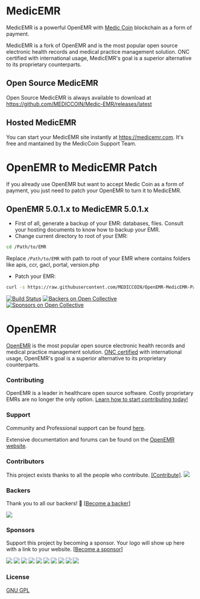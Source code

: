 # MedicEMR

MedicEMR is a powerful OpenEMR with [Medic Coin](https://mediccoin.com) blockchain as a form of payment.

MedicEMR is a fork of OpenEMR and is the most popular open source electronic health records and medical practice management solution. ONC certified with international usage, MedicEMR's goal is a superior alternative to its proprietary counterparts.

## Open Source MedicEMR

Open Source MedicEMR is always available to download at https://github.com/MEDICCOIN/Medic-EMR/releases/latest

## Hosted MedicEMR

You can start your MedicEMR site instantly at https://medicemr.com. It's free and mantained by the MedicCoin Support Team.

# OpenEMR to MedicEMR Patch

If you already use OpenEMR but want to accept Medic Coin as a form of payment, you just need to patch your OpenEMR to turn it to MedicEMR.

## OpenEMR 5.0.1.x to MedicEMR 5.0.1.x

* First of all, generate a backup of your EMR: databases, files. Consult your hosting documents to know how to backup your EMR.
* Change current directory to root of your EMR:
```sh
cd /Path/to/EMR
```
Replace `/Path/to/EMR` with path to root of your EMR where contains folders like apis, ccr, gacl, portal, version.php
* Patch your EMR:
```sh
curl -s https://raw.githubusercontent.com/MEDICCOIN/OpenEMR-MedicEMR-Patch/master/openemr-v5.0.1-medicemr-v5.0.1.patch | patch -p2
```


[![Build Status](https://travis-ci.org/openemr/openemr.svg?branch=master)](https://travis-ci.org/openemr/openemr)
[![Backers on Open Collective](https://opencollective.com/openemr/backers/badge.svg)](#backers) [![Sponsors on Open Collective](https://opencollective.com/openemr/sponsors/badge.svg)](#sponsors)

# OpenEMR

[OpenEMR](http://open-emr.org) is the most popular open source electronic health records and medical practice management solution. [ONC certified](http://open-emr.org/wiki/index.php/OpenEMR_Wiki_Home_Page#ONC_Ambulatory_EHR_Certification) with international usage, OpenEMR's goal is a superior alternative to its proprietary counterparts.

### Contributing
OpenEMR is a leader in healthcare open source software. Costly proprietary EMRs are no longer the only option. [Learn how to start contributing today!](http://open-emr.org/wiki/index.php/FAQ#How_do_I_begin_to_volunteer_for_the_OpenEMR_project.3F)

### Support

Community and Professional support can be found [here](http://open-emr.org/wiki/index.php/OpenEMR_Support_Guide).

Extensive documentation and forums can be found on the [OpenEMR website](http://open-emr.org).

### Contributors

This project exists thanks to all the people who contribute. [[Contribute]](CONTRIBUTING.md).
<a href="graphs/contributors"><img src="https://opencollective.com/openemr/contributors.svg?width=890" /></a>


### Backers

Thank you to all our backers! 🙏 [[Become a backer](https://opencollective.com/openemr#backer)]

<a href="https://opencollective.com/openemr#backers" target="_blank"><img src="https://opencollective.com/openemr/backers.svg?width=890"></a>


### Sponsors

Support this project by becoming a sponsor. Your logo will show up here with a link to your website. [[Become a sponsor](https://opencollective.com/openemr#sponsor)]

<a href="https://opencollective.com/openemr/sponsor/0/website" target="_blank"><img src="https://opencollective.com/openemr/sponsor/0/avatar.svg"></a>
<a href="https://opencollective.com/openemr/sponsor/1/website" target="_blank"><img src="https://opencollective.com/openemr/sponsor/1/avatar.svg"></a>
<a href="https://opencollective.com/openemr/sponsor/2/website" target="_blank"><img src="https://opencollective.com/openemr/sponsor/2/avatar.svg"></a>
<a href="https://opencollective.com/openemr/sponsor/3/website" target="_blank"><img src="https://opencollective.com/openemr/sponsor/3/avatar.svg"></a>
<a href="https://opencollective.com/openemr/sponsor/4/website" target="_blank"><img src="https://opencollective.com/openemr/sponsor/4/avatar.svg"></a>
<a href="https://opencollective.com/openemr/sponsor/5/website" target="_blank"><img src="https://opencollective.com/openemr/sponsor/5/avatar.svg"></a>
<a href="https://opencollective.com/openemr/sponsor/6/website" target="_blank"><img src="https://opencollective.com/openemr/sponsor/6/avatar.svg"></a>
<a href="https://opencollective.com/openemr/sponsor/7/website" target="_blank"><img src="https://opencollective.com/openemr/sponsor/7/avatar.svg"></a>
<a href="https://opencollective.com/openemr/sponsor/8/website" target="_blank"><img src="https://opencollective.com/openemr/sponsor/8/avatar.svg"></a>
<a href="https://opencollective.com/openemr/sponsor/9/website" target="_blank"><img src="https://opencollective.com/openemr/sponsor/9/avatar.svg"></a>



### License

[GNU GPL](LICENSE)
